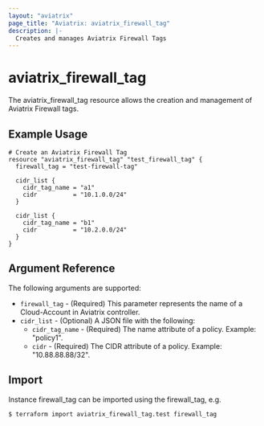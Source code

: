 ```yaml
---
layout: "aviatrix"
page_title: "Aviatrix: aviatrix_firewall_tag"
description: |-
  Creates and manages Aviatrix Firewall Tags
---
```


# aviatrix_firewall_tag

The aviatrix_firewall_tag resource allows the creation and management of Aviatrix Firewall tags.

## Example Usage

```hcl
# Create an Aviatrix Firewall Tag
resource "aviatrix_firewall_tag" "test_firewall_tag" {
  firewall_tag = "test-firewall-tag"

  cidr_list {
    cidr_tag_name = "a1"
    cidr          = "10.1.0.0/24"
  }

  cidr_list {
    cidr_tag_name = "b1"
    cidr          = "10.2.0.0/24"
  }
}
```

## Argument Reference

The following arguments are supported:

* `firewall_tag` - (Required) This parameter represents the name of a Cloud-Account in Aviatrix controller.
* `cidr_list` - (Optional) A JSON file with the following:
  * `cidr_tag_name` - (Required) The name attribute of a policy. Example: "policy1".
  * `cidr` - (Required) The CIDR attribute of a policy. Example: "10.88.88.88/32".

## Import

Instance firewall_tag can be imported using the firewall_tag, e.g.

```
$ terraform import aviatrix_firewall_tag.test firewall_tag
```
